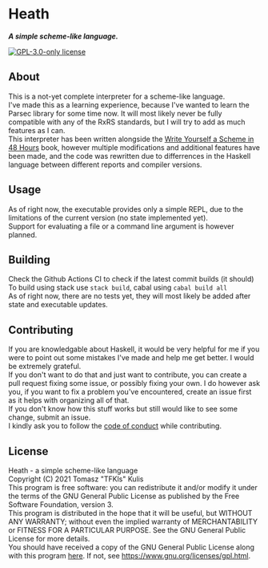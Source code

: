 # Heath
***A simple scheme-like language.***

[![GPL-3.0-only license](https://img.shields.io/badge/license-GPL--3.0--only-blue.svg)](LICENSE)

## About
This is a not-yet complete interpreter for a scheme-like language.  
I've made this as a learning experience, because I've wanted to learn the Parsec library for some time now.
It will most likely never be fully compatible with any of the RxRS standards, but I will try to add as much features as I can.  
This interpreter has been written alongside the [Write Yourself a Scheme in 48 Hours](https://upload.wikimedia.org/wikipedia/commons/a/aa/Write_Yourself_a_Scheme_in_48_Hours.pdf) book, 
however multiple modifications and additional features have been made, and the code was rewritten due to differrences in the Haskell language between different reports and compiler versions.

## Usage
As of right now, the executable provides only a simple REPL, due to the limitations of the current version (no state implemented yet).  
Support for evaluating a file or a command line argument is however planned.

## Building
Check the Github Actions CI to check if the latest commit builds (it should)  
To build using stack use `stack build`, cabal using `cabal build all`  
As of right now, there are no tests yet, they will most likely be added after state and executable updates.

## Contributing
If you are knowledgable about Haskell, it would be very helpful for me if you were to point out some mistakes I've made and help me get better. I would be extremely grateful.  
If you don't want to do that and just want to contribute, you can create a pull request fixing some issue, or possibly fixing your own. I do however ask you, if you want to fix
a problem you've encountered, create an issue first as it helps with organizing all of that.  
If you don't know how this stuff works but still would like to see some change, submit an issue.  
I kindly ask you to follow the [code of conduct](CODE_OF_CONDUCT.md) while contributing.

## License
Heath - a simple scheme-like language  
Copyright (C) 2021 Tomasz "TFKls" Kulis  
This program is free software: you can redistribute it and/or modify it under the terms of the GNU General Public License as published by the Free Software Foundation, version 3.  
This program is distributed in the hope that it will be useful, but WITHOUT ANY WARRANTY; without even the implied warranty of MERCHANTABILITY or FITNESS FOR A PARTICULAR PURPOSE. See the GNU General Public License for more details.  
You should have received a copy of the GNU General Public License along with this program [here](LICENSE). If not, see <https://www.gnu.org/licenses/gpl.html>.  

